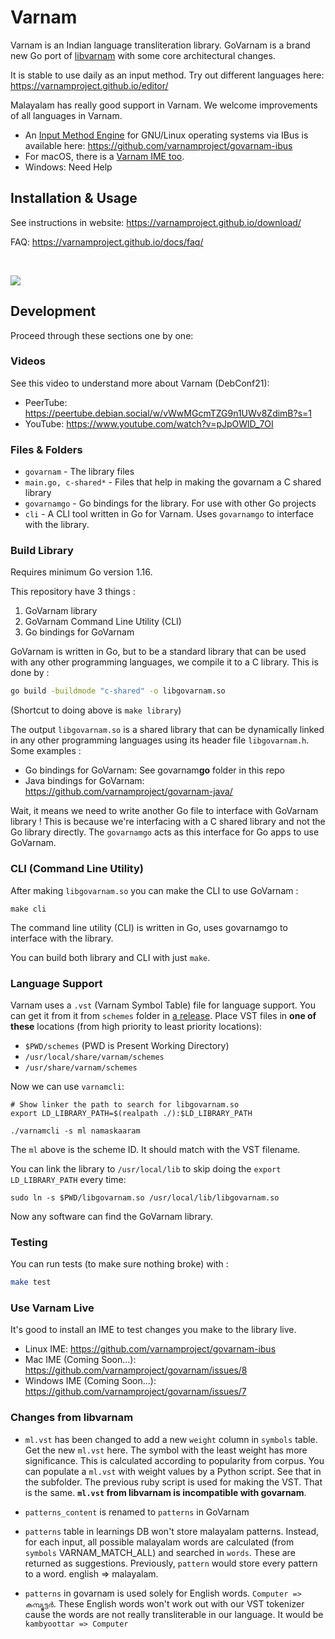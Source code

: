 # Varnam 

Varnam is an Indian language transliteration library. GoVarnam is a brand new Go port of [libvarnam](https://github.com/varnamproject/libvarnam) with some core architectural changes.

It is stable to use daily as an input method. Try out different languages here: https://varnamproject.github.io/editor/

Malayalam has really good support in Varnam. We welcome improvements of all languages in Varnam.

* An [Input Method Engine](https://en.wikipedia.org/wiki/Input_method) for GNU/Linux operating systems via IBus is available here: https://github.com/varnamproject/govarnam-ibus
* For macOS, there is a [Varnam IME too](https://github.com/varnamproject/varnam-macOS).
* Windows: Need Help

## Installation & Usage

See instructions in website: https://varnamproject.github.io/download/

FAQ: https://varnamproject.github.io/docs/faq/

<br/>

![](https://varnamproject.github.io/_index/free-to-write-anything.png)

## Development

Proceed through these sections one by one:

### Videos

See this video to understand more about Varnam (DebConf21):

* PeerTube: https://peertube.debian.social/w/vWwMGcmTZG9n1UWv8ZdimB?s=1
* YouTube: https://www.youtube.com/watch?v=pJpOWlD_7OI

### Files & Folders

* `govarnam` - The library files
* `main.go, c-shared*` - Files that help in making the govarnam a C shared library
* `govarnamgo` - Go bindings for the library. For use with other Go projects
* `cli` - A CLI tool written in Go for Varnam. Uses `govarnamgo` to interface with the library.

### Build Library

Requires minimum Go version 1.16.

This repository have 3 things :

1. GoVarnam library
2. GoVarnam Command Line Utility (CLI)
3. Go bindings for GoVarnam

GoVarnam is written in Go, but to be a standard library that can be used with any other programming languages, we compile it to a C library. This is done by :
```bash
go build -buildmode "c-shared" -o libgovarnam.so
```

(Shortcut to doing above is `make library`)

The output `libgovarnam.so` is a shared library that can be dynamically linked in any other programming languages using its header file `libgovarnam.h`. Some examples :

* Go bindings for GoVarnam: See govarnam**go** folder in this repo
* Java bindings for GoVarnam: https://github.com/varnamproject/govarnam-java/

Wait, it means we need to write another Go file to interface with GoVarnam library ! This is because we're interfacing with a C shared library and not the Go library directly. The `govarnamgo` acts as this interface for Go apps to use GoVarnam.

### CLI (Command Line Utility)

After making `libgovarnam.so` you can make the CLI to use GoVarnam :

```
make cli
```

The command line utility (CLI) is written in Go, uses govarnamgo to interface with the library.

You can build both library and CLI with just `make`.

### Language Support

Varnam uses a `.vst` (Varnam Symbol Table) file for language support. You can get it from it from `schemes` folder in [a release](https://github.com/varnamproject/schemes/releases). Place VST files in **one of these** locations (from high priority to least priority locations):

* `$PWD/schemes` (PWD is Present Working Directory)
* `/usr/local/share/varnam/schemes`
* `/usr/share/varnam/schemes`

Now we can use `varnamcli`:

```
# Show linker the path to search for libgovarnam.so
export LD_LIBRARY_PATH=$(realpath ./):$LD_LIBRARY_PATH

./varnamcli -s ml namaskaaram
```

The `ml` above is the scheme ID. It should match with the VST filename.

You can link the library to `/usr/local/lib` to skip doing the `export LD_LIBRARY_PATH` every time:

```
sudo ln -s $PWD/libgovarnam.so /usr/local/lib/libgovarnam.so
```

Now any software can find the GoVarnam library.

### Testing

You can run tests (to make sure nothing broke) with :
```bash
make test
```

### Use Varnam Live

It's good to install an IME to test changes you make to the library live.

* Linux IME: https://github.com/varnamproject/govarnam-ibus
* Mac IME (Coming Soon...): https://github.com/varnamproject/govarnam/issues/8
* Windows IME (Coming Soon...): https://github.com/varnamproject/govarnam/issues/7

### Changes from libvarnam

* `ml.vst` has been changed to add a new `weight` column in `symbols` table. Get the new `ml.vst` here. The symbol with the least weight has more significance. This is calculated according to popularity from corpus. You can populate a `ml.vst` with weight values by a Python script. See that in the subfolder. The previous ruby script is used for making the VST. That is the same. **`ml.vst` from libvarnam is incompatible with govarnam**.

* `patterns_content` is renamed to `patterns` in GoVarnam

* `patterns` table in learnings DB won't store malayalam patterns. Instead, for each input, all possible malayalam words are calculated (from `symbols` VARNAM_MATCH_ALL) and searched in `words`. These are returned as suggestions. Previously, `pattern` would store every pattern to a word. english => malayalam.

* `patterns` in govarnam is used solely for English words. `Computer => കമ്പ്യൂട്ടർ`. These English words won't work out with our VST tokenizer cause the words are not really transliterable in our language. It would be `kambyoottar => Computer`
